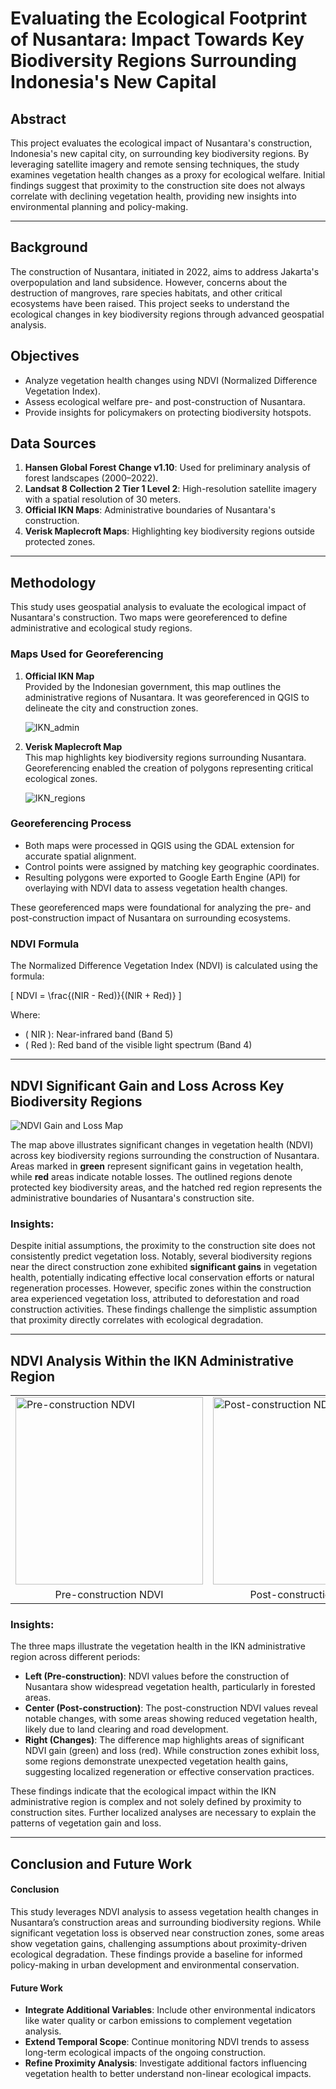 # Evaluating the Ecological Footprint of Nusantara: Impact Towards Key Biodiversity Regions Surrounding Indonesia's New Capital

## Abstract
This project evaluates the ecological impact of Nusantara's construction, Indonesia's new capital city, on surrounding key biodiversity regions. By leveraging satellite imagery and remote sensing techniques, the study examines vegetation health changes as a proxy for ecological welfare. Initial findings suggest that proximity to the construction site does not always correlate with declining vegetation health, providing new insights into environmental planning and policy-making.

---

## Background
The construction of Nusantara, initiated in 2022, aims to address Jakarta's overpopulation and land subsidence. However, concerns about the destruction of mangroves, rare species habitats, and other critical ecosystems have been raised. This project seeks to understand the ecological changes in key biodiversity regions through advanced geospatial analysis.

## Objectives
- Analyze vegetation health changes using NDVI (Normalized Difference Vegetation Index).
- Assess ecological welfare pre- and post-construction of Nusantara.
- Provide insights for policymakers on protecting biodiversity hotspots.

## Data Sources
1. **Hansen Global Forest Change v1.10**: Used for preliminary analysis of forest landscapes (2000–2022).
2. **Landsat 8 Collection 2 Tier 1 Level 2**: High-resolution satellite imagery with a spatial resolution of 30 meters.
3. **Official IKN Maps**: Administrative boundaries of Nusantara's construction.
4. **Verisk Maplecroft Maps**: Highlighting key biodiversity regions outside protected zones.

---
## Methodology

This study uses geospatial analysis to evaluate the ecological impact of Nusantara's construction. Two maps were georeferenced to define administrative and ecological study regions.

### Maps Used for Georeferencing

1. **Official IKN Map**  
   Provided by the Indonesian government, this map outlines the administrative regions of Nusantara. It was georeferenced in QGIS to delineate the city and construction zones.

   ![IKN_admin](assets/IKN_admin.png)

2. **Verisk Maplecroft Map**  
   This map highlights key biodiversity regions surrounding Nusantara. Georeferencing enabled the creation of polygons representing critical ecological zones.

   ![IKN_regions](assets/IKN_regions.png)

### Georeferencing Process

- Both maps were processed in QGIS using the GDAL extension for accurate spatial alignment.
- Control points were assigned by matching key geographic coordinates.
- Resulting polygons were exported to Google Earth Engine (API) for overlaying with NDVI data to assess vegetation health changes.

These georeferenced maps were foundational for analyzing the pre- and post-construction impact of Nusantara on surrounding ecosystems.

### NDVI Formula
The Normalized Difference Vegetation Index (NDVI) is calculated using the formula:

\[
NDVI = \frac{(NIR - Red)}{(NIR + Red)}
\]

Where:
- \( NIR \): Near-infrared band (Band 5)
- \( Red \): Red band of the visible light spectrum (Band 4)

---

## NDVI Significant Gain and Loss Across Key Biodiversity Regions

![NDVI Gain and Loss Map](assets/NDVI_loss_gain.png)

The map above illustrates significant changes in vegetation health (NDVI) across key biodiversity regions surrounding the construction of Nusantara. Areas marked in **green** represent significant gains in vegetation health, while **red** areas indicate notable losses. The outlined regions denote protected key biodiversity areas, and the hatched red region represents the administrative boundaries of Nusantara's construction site.

### Insights:
Despite initial assumptions, the proximity to the construction site does not consistently predict vegetation loss. Notably, several biodiversity regions near the direct construction zone exhibited **significant gains** in vegetation health, potentially indicating effective local conservation efforts or natural regeneration processes. However, specific zones within the construction area experienced vegetation loss, attributed to deforestation and road construction activities. These findings challenge the simplistic assumption that proximity directly correlates with ecological degradation.

---

## NDVI Analysis Within the IKN Administrative Region

<table>
  <tr>
    <td><img src="assets/pre.png" alt="Pre-construction NDVI" width="300"/></td>
    <td><img src="assets/post.png" alt="Post-construction NDVI" width="300"/></td>
    <td><img src="assets/changes.png" alt="NDVI Changes" width="300"/></td>
  </tr>
  <tr>
    <td align="center">Pre-construction NDVI</td>
    <td align="center">Post-construction NDVI</td>
    <td align="center">NDVI Changes</td>
  </tr>
</table>

### Insights:
The three maps illustrate the vegetation health in the IKN administrative region across different periods:
- **Left (Pre-construction)**: NDVI values before the construction of Nusantara show widespread vegetation health, particularly in forested areas.
- **Center (Post-construction)**: The post-construction NDVI values reveal notable changes, with some areas showing reduced vegetation health, likely due to land clearing and road development.
- **Right (Changes)**: The difference map highlights areas of significant NDVI gain (green) and loss (red). While construction zones exhibit loss, some regions demonstrate unexpected vegetation health gains, suggesting localized regeneration or effective conservation practices.

These findings indicate that the ecological impact within the IKN administrative region is complex and not solely defined by proximity to construction sites. Further localized analyses are necessary to explain the patterns of vegetation gain and loss.

---
## Conclusion and Future Work


#### Conclusion
This study leverages NDVI analysis to assess vegetation health changes in Nusantara’s construction areas and surrounding biodiversity regions. While significant vegetation loss is observed near construction zones, some areas show vegetation gains, challenging assumptions about proximity-driven ecological degradation. These findings provide a baseline for informed policy-making in urban development and environmental conservation.


#### Future Work
- **Integrate Additional Variables**: Include other environmental indicators like water quality or carbon emissions to complement vegetation analysis.  
- **Extend Temporal Scope**: Continue monitoring NDVI trends to assess long-term ecological impacts of the ongoing construction.  
- **Refine Proximity Analysis**: Investigate additional factors influencing vegetation health to better understand non-linear ecological impacts.
